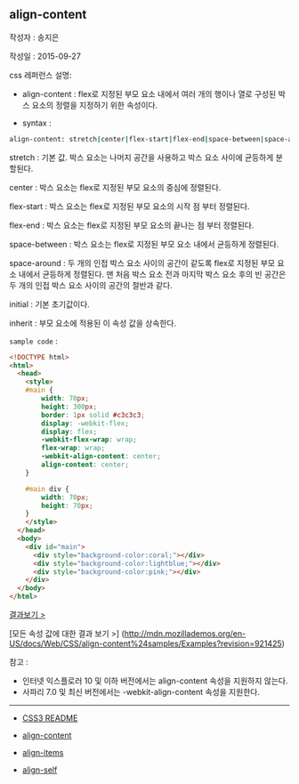 ## align-content

작성자 : 송지은

작성일 : 2015-09-27

css 레퍼런스 설명:
 - align-content : flex로 지정된 부모 요소 내에서 여러 개의 행이나 열로 구성된 박스 요소의 정렬을 지정하기 위한 속성이다.

 - syntax :
```sh
align-content: stretch|center|flex-start|flex-end|space-between|space-around|initial|inherit;
```

stretch : 기본 값. 박스 요소는 나머지 공간을 사용하고 박스 요소 사이에 균등하게 분할된다.

center : 박스 요소는 flex로 지정된 부모 요소의 중심에 정렬된다.

flex-start : 박스 요소는 flex로 지정된 부모 요소의 시작 점 부터 정렬된다.

flex-end : 박스 요소는 flex로 지정된 부모 요소의 끝나는 점 부터 정렬된다.

space-between : 박스 요소는 flex로 지정된 부모 요소 내에서 균등하게 정렬된다.

space-around : 두 개의 인접 박스 요소 사이의 공간이 같도록 flex로 지정된 부모 요소 내에서 균등하게 정렬된다.
맨 처음 박스 요소 전과 마지막 박스 요소 후의 빈 공간은 두 개의 인접 박스 요소 사이의 공간의 절반과 같다.

initial : 기본 초기값이다.

inherit : 부모 요소에 적용된 이 속성 값을 상속한다.


`sample code` :

```html
<!DOCTYPE html>
<html>
  <head>
    <style>
    #main {
        width: 70px;
        height: 300px;
        border: 1px solid #c3c3c3;
        display: -webkit-flex;
        display: flex;
        -webkit-flex-wrap: wrap;
        flex-wrap: wrap;
        -webkit-align-content: center;
        align-content: center;
    }

    #main div {
        width: 70px;
        height: 70px;
    }
    </style>
  </head>
  <body>
    <div id="main">
      <div style="background-color:coral;"></div>
      <div style="background-color:lightblue;"></div>
      <div style="background-color:pink;"></div>
    </div>
  </body>
</html>
```

[결과보기 >](http://www.w3schools.com/cssref/tryit.asp?filename=trycss3_align-content)

[모든 속성 값에 대한 결과 보기 >] (http://mdn.mozillademos.org/en-US/docs/Web/CSS/align-content%24samples/Examples?revision=921425)

참고 :
- 인터넷 익스플로러 10 및 이하 버전에서는 align-content 속성을 지원하지 않는다.
- 사파리 7.0 및 최신 버전에서는 -webkit-align-content 속성을 지원한다.

-----

* [CSS3 README](../README.md)

* [align-content](align-content.md)
* [align-items](align-items.md)
* [align-self](align-self.md)
